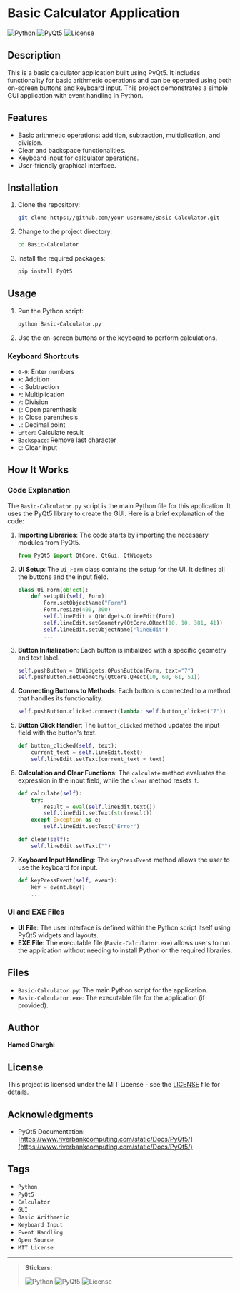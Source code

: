 # Basic Calculator Application

![Python](https://img.shields.io/badge/Python-3.8%2B-blue)
![PyQt5](https://img.shields.io/badge/PyQt5-5.15.4-green)
![License](https://img.shields.io/badge/License-MIT-yellow)

## Description

This is a basic calculator application built using PyQt5. It includes functionality for basic arithmetic operations and can be operated using both on-screen buttons and keyboard input. This project demonstrates a simple GUI application with event handling in Python.

## Features

- Basic arithmetic operations: addition, subtraction, multiplication, and division.
- Clear and backspace functionalities.
- Keyboard input for calculator operations.
- User-friendly graphical interface.

## Installation

1. Clone the repository:
   ```sh
   git clone https://github.com/your-username/Basic-Calculator.git
   ```
2. Change to the project directory:
   ```sh
   cd Basic-Calculator
   ```
3. Install the required packages:
   ```sh
   pip install PyQt5
   ```

## Usage

1. Run the Python script:
   ```sh
   python Basic-Calculator.py
   ```

2. Use the on-screen buttons or the keyboard to perform calculations.

### Keyboard Shortcuts

- `0-9`: Enter numbers
- `+`: Addition
- `-`: Subtraction
- `*`: Multiplication
- `/`: Division
- `(`: Open parenthesis
- `)`: Close parenthesis
- `.`: Decimal point
- `Enter`: Calculate result
- `Backspace`: Remove last character
- `C`: Clear input

## How It Works

### Code Explanation

The `Basic-Calculator.py` script is the main Python file for this application. It uses the PyQt5 library to create the GUI. Here is a brief explanation of the code:

1. **Importing Libraries**: The code starts by importing the necessary modules from PyQt5.

    ```python
    from PyQt5 import QtCore, QtGui, QtWidgets
    ```

2. **UI Setup**: The `Ui_Form` class contains the setup for the UI. It defines all the buttons and the input field.

    ```python
    class Ui_Form(object):
        def setupUi(self, Form):
            Form.setObjectName("Form")
            Form.resize(400, 300)
            self.lineEdit = QtWidgets.QLineEdit(Form)
            self.lineEdit.setGeometry(QtCore.QRect(10, 10, 381, 41))
            self.lineEdit.setObjectName("lineEdit")
            ...
    ```

3. **Button Initialization**: Each button is initialized with a specific geometry and text label. 

    ```python
    self.pushButton = QtWidgets.QPushButton(Form, text="7")
    self.pushButton.setGeometry(QtCore.QRect(10, 60, 61, 51))
    ```

4. **Connecting Buttons to Methods**: Each button is connected to a method that handles its functionality.

    ```python
    self.pushButton.clicked.connect(lambda: self.button_clicked("7"))
    ```

5. **Button Click Handler**: The `button_clicked` method updates the input field with the button's text.

    ```python
    def button_clicked(self, text):
        current_text = self.lineEdit.text()
        self.lineEdit.setText(current_text + text)
    ```

6. **Calculation and Clear Functions**: The `calculate` method evaluates the expression in the input field, while the `clear` method resets it.

    ```python
    def calculate(self):
        try:
            result = eval(self.lineEdit.text())
            self.lineEdit.setText(str(result))
        except Exception as e:
            self.lineEdit.setText("Error")

    def clear(self):
        self.lineEdit.setText("")
    ```

7. **Keyboard Input Handling**: The `keyPressEvent` method allows the user to use the keyboard for input.

    ```python
    def keyPressEvent(self, event):
        key = event.key()
        ...
    ```

### UI and EXE Files

- **UI File**: The user interface is defined within the Python script itself using PyQt5 widgets and layouts.
- **EXE File**: The executable file (`Basic-Calculator.exe`) allows users to run the application without needing to install Python or the required libraries.

## Files

- `Basic-Calculator.py`: The main Python script for the application.
- `Basic-Calculator.exe`: The executable file for the application (if provided).

## Author

**Hamed Gharghi**

## License

This project is licensed under the MIT License - see the [LICENSE](LICENSE) file for details.

## Acknowledgments

- PyQt5 Documentation: [https://www.riverbankcomputing.com/static/Docs/PyQt5/](https://www.riverbankcomputing.com/static/Docs/PyQt5/)

## Tags

- `Python`
- `PyQt5`
- `Calculator`
- `GUI`
- `Basic Arithmetic`
- `Keyboard Input`
- `Event Handling`
- `Open Source`
- `MIT License`

---

> **Stickers:**
> 
> ![Python](https://img.shields.io/badge/Python-3.8%2B-blue)
> ![PyQt5](https://img.shields.io/badge/PyQt5-5.15.4-green)
> ![License](https://img.shields.io/badge/License-MIT-yellow)

